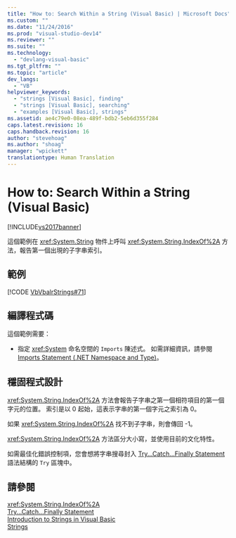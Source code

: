 ```yaml
---
title: "How to: Search Within a String (Visual Basic) | Microsoft Docs"
ms.custom: ""
ms.date: "11/24/2016"
ms.prod: "visual-studio-dev14"
ms.reviewer: ""
ms.suite: ""
ms.technology: 
  - "devlang-visual-basic"
ms.tgt_pltfrm: ""
ms.topic: "article"
dev_langs: 
  - "VB"
helpviewer_keywords: 
  - "strings [Visual Basic], finding"
  - "strings [Visual Basic], searching"
  - "examples [Visual Basic], strings"
ms.assetid: ae4c79e0-08ea-489f-bdb2-5eb6d355f284
caps.latest.revision: 16
caps.handback.revision: 16
author: "stevehoag"
ms.author: "shoag"
manager: "wpickett"
translationtype: Human Translation
---
```

# How to: Search Within a String (Visual Basic)
[!INCLUDE[vs2017banner](../../../../csharp/includes/vs2017banner.md)]

這個範例在 <xref:System.String> 物件上呼叫 <xref:System.String.IndexOf%2A> 方法，報告第一個出現的子字串索引。  
  
## 範例  
 [!CODE [VbVbalrStrings#71](../CodeSnippet/VS_Snippets_VBCSharp/VbVbalrStrings#71)]  
  
## 編譯程式碼  
 這個範例需要：  
  
-   指定 <xref:System> 命名空間的 `Imports` 陳述式。  如需詳細資訊，請參閱 [Imports Statement \(.NET Namespace and Type\)](../../../../visual-basic/language-reference/statements/imports-statement-net-namespace-and-type.md)。  
  
## 穩固程式設計  
 <xref:System.String.IndexOf%2A> 方法會報告子字串之第一個相符項目的第一個字元的位置。  索引是以 0 起始，這表示字串的第一個字元之索引為 0。  
  
 如果 <xref:System.String.IndexOf%2A> 找不到子字串，則會傳回 \-1。  
  
 <xref:System.String.IndexOf%2A> 方法區分大小寫，並使用目前的文化特性。  
  
 如需最佳化錯誤控制項，您會想將字串搜尋封入 [Try...Catch...Finally Statement](../../../../visual-basic/language-reference/statements/try-catch-finally-statement.md) 語法結構的 `Try` 區塊中。  
  
## 請參閱  
 <xref:System.String.IndexOf%2A>   
 [Try...Catch...Finally Statement](../../../../visual-basic/language-reference/statements/try-catch-finally-statement.md)   
 [Introduction to Strings in Visual Basic](../../../../visual-basic/programming-guide/language-features/strings/introduction-to-strings.md)   
 [Strings](../../../../visual-basic/programming-guide/language-features/strings/index.md)